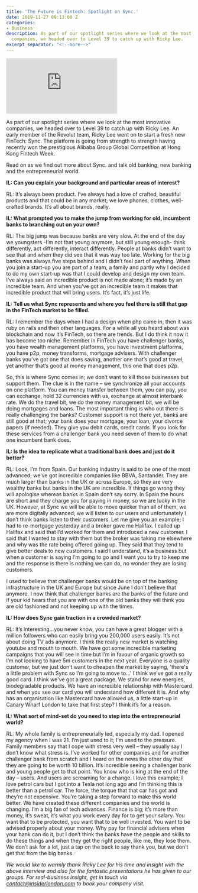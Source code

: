 ```yaml
---
title: 'The Future is Fintech: Spotlight on Sync.'
date: 2019-11-27 09:13:00 Z
categories:
- Business
description: As part of our spotlight series where we look at the most innovative
  companies, we headed over to Level 39 to catch up with Ricky Lee.
excerpt_separator: "<!--more-->"
---
```


<div class="o-ratio o-ratio--16:9 u-margin-bottom">
<iframe  src="https://www.youtube.com/embed/3CZPL4kiv_U" frameborder="0" allow="accelerometer; autoplay; encrypted-media; gyroscope; picture-in-picture" allowfullscreen></iframe>
</div>

As part of our spotlight series where we look at the most innovative companies, we headed over to Level 39 to catch up with Ricky Lee. An early member of the Revolut team, Ricky Lee went on to start a fresh new FinTech: Sync. The platform is going from strength to strength having recently won the prestigious Alibaba Group Global Competition at Hong Kong Fintech Week.

<!--more-->

Read on as we find out more about Sync. and talk old banking, new banking and the entrepreneurial world.

**IL: Can you explain your background and particular areas of interest?**

RL: It’s always been product.  I’ve always had a love of crafted, beautiful products and that could be in any market; we love phones, clothes, well-crafted brands. It’s all about brands, really.

**IL: What prompted you to make the jump from working for old, incumbent banks to branching out on your own?**

RL: The big jump was because banks are very slow.  At the end of the day we youngsters -I’m not that young anymore, but still young enough- think differently, act differently, interact differently.  People at banks didn’t want to see that and when they did see that it was way too late.  Working for the big banks was always five steps behind and I didn’t feel part of anything.  When you join a start-up you are part of a team, a family and partly why I decided to do my own start-up was that I could develop and design my own team.  I’ve always said an incredible product is not made alone; it’s made by an incredible team.  And when you’ve got an incredible team it makes that incredible product that will bring users.  It’s fact, it’s just life.

**IL: Tell us what Sync represents and where you feel there is still that gap in the FinTech market to be filled.**

RL: I remember the days when I had a design when php came in, then it was ruby on rails and then other languages.  For a while all you heard about was blockchain and now it’s FinTech, so there are trends.  But I do think it now it has become too niche.  Remember in FinTech you have challenger banks, you have wealth management platforms, you have investment platforms, you have p2p, money transforms, mortgage advisers.  With challenger banks you’ve got one that does saving, another one that’s good at travel, yet another that’s good at money management, this one that does p2p.  

So, this is where Sync comes in; we don’t want to kill those businesses but support them.  The clue is in the name – we synchronize all your accounts on one platform.  You can money transfer between them, you can pay, you can exchange, hold 32 currencies with us, exchange at almost interbank rate.  We do the travel bit, we do the money management bit, we will be doing mortgages and loans.  The most important thing is who out there is really challenging the banks?  Customer support is not there yet, banks are still good at that; your bank does your mortgage, your loan, your divorce papers (if needed).  They give you debit cards, credit cards.  If you look for these services from a challenger bank you need seven of them to do what one incumbent bank does.

**IL: Is the idea to replicate what a traditional bank does and just do it better?**

RL: Look, I’m from Spain.  Our banking industry is said to be one of the most advanced; we’ve got incredible companies like BBVA, Santander.  They are much larger than banks in the UK or across Europe, so they are very wealthy banks but banks in the UK are incredible.  If things go wrong they will apologise whereas banks in Spain don’t say sorry.  In Spain the hours are short and they charge you for paying in money, so we are lucky in the UK.  However, at Sync we will be able to move quicker than all of them, we are more digitally advanced, we will listen to our users and unfortunately I don’t think banks listen to their customers.  Let me give you an example; I had to re-mortgage yesterday and a broker gave me Halifax.  I called up Halifax and said that I’d worked for them and introduced a new customer.  I said that I wanted to stay with them but the broker was taking me elsewhere and why was the rate being offered going up.  They said that they tend to give better deals to new customers. I said I understand, it’s a business but when a customer is saying I’m going to go and I want you to try to keep me and the response is there is nothing we can do, no wonder they are losing customers.

I used to believe that challenger banks would be on top of the banking infrastructure in the UK and Europe but since June I don’t believe that anymore.  I now think that challenger banks are the banks of the future and if your kid hears that you are with one of the old banks they will think you are old fashioned and not keeping up with the times.

**IL: How does Sync gain traction in a crowded market?**

RL: It’s interesting...you never know, you can have a great blogger with a million followers who can easily bring you 200,000 users easily. It’s not about doing TV ads anymore.  I think the really new market is watching youtube and mouth to mouth. We have got some incredible marketing campaigns that you will see in time but I’m in favour of organic growth so I’m not looking to have 5m customers in the next year.  Everyone is a quality customer, but we just don’t want to cheapen the market by saying, 'there's a little problem with Sync so I’m going to move to...' I think we’ve got a really good card. I think we've got a great package.  We stand for new energies, biodegradable products.  We have an incredible relationship with Mastercard and when you see our card you will understand how different it is. And why has an organisation like Mastercard have allowed us, a little start-up in Canary Wharf London to take that first step?  I think it’s for a reason.

**IL: What sort of mind-set do you need to step into the entrepreneurial world?**

RL: My whole family is entrepreneurially led, especially my dad. I opened my agency when I was 21.  I’m just used to it; I’m used to the pressure.  Family members say that I cope with stress very well – they usually say I don’t know what stress is.  I’ve worked for other companies and for another challenger bank from scratch and I heard on the news the other day that they are going to be worth 10 billion.  It’s incredible seeing a challenger bank and young people get to that point.  You know who is king at the end of the day – users.  And users are screaming for a change.  I love this example; I love petrol cars but I got into a Tesla not long ago and I’m thinking this is better than a petrol car.  The force, the torque that that car has got and they’re not expensive.  You’re taking a step forward to make this world better.  We have created these different companies and the world is changing.  I’m a big fan of tech advances.  Finance is big; it’s more than money, it’s sweat, it’s what you work every day for to get your salary.  You want that to be protected, you want that to be well invested.  You want to be advised properly about your money.  Why pay for financial advisers when your bank can do it, but I don’t think the banks have the people and skills to do these things and when they get the right people, like me, they lose them.  We don’t ask for a lot, just a tap on the back to say thank you, but we don’t get that from the big banks.

*We would like to warmly thank Ricky Lee for his time and insight with the above interview and also for the fantastic presentations he has given to our groups. For real-business insight, get in touch via [contact@insiderlondon.com](mailto:contact@insiderlondon.com) to book your company visit.*
